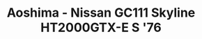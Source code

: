 ---
layout: product
title: "Aoshima - Nissan GC111 Skyline HT2000GTX-E S '76"
price: "TBA" 
desc: "N/A"
img_path: "/assets/img/AO53515.jpg"
brand: "N/A"
available: false
special_offer: false
new: false
soon: false
cat: "010000"
subcat: "013700"
subsubcat: "0N/A"
sifra: "AO53515"
popular: false
---